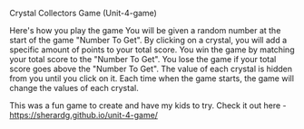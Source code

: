 Crystal Collectors Game (Unit-4-game)

Here's how you play the game
You will be given a random number at the start of the game "Number To Get".
By clicking on a crystal, you will add a specific amount of points to your total score.
You win the game by matching your total score to the "Number To Get".
You lose the game if your total score goes above the "Number To Get".
The value of each crystal is hidden from you until you click on it.
Each time when the game starts, the game will change the values of each crystal.

This was a fun game to create and have my kids to try.
Check it out here - https://sherardg.github.io/unit-4-game/